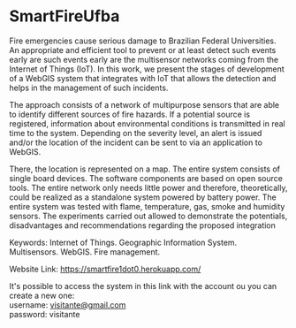 # SmartFireUfba

Fire emergencies cause serious damage to Brazilian Federal Universities. 
An appropriate and efficient tool to prevent or at least detect such events early are such events early are the multisensor networks coming from the Internet of Things (IoT). In this work, we present the stages of development of a WebGIS system that integrates with IoT that allows the detection and helps in the management of such incidents.

The approach consists of a network of multipurpose sensors that are able to identify different sources of fire hazards. If a potential source is registered, information about environmental conditions is transmitted in real time to the system. Depending on the severity level, an alert is issued and/or the location of the incident can be sent to via an application to WebGIS. 

There, the location is represented on a map. The entire system consists of single board devices. The software components are based on open source tools. The entire network only needs little power and therefore, theoretically, could be realized as a standalone system powered by battery power. The entire system was tested with flame, temperature, gas, smoke and humidity sensors. The experiments carried out allowed to demonstrate the potentials, disadvantages and recommendations regarding the proposed integration

Keywords: Internet of Things. Geographic Information System. Multisensors. WebGIS. Fire management.


Website Link: https://smartfire1dot0.herokuapp.com/

It's possible to access the system in this link with the account ou you can create a new one:
<br>
username: visitante@gmail.com
<br>
password: visitante
